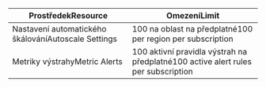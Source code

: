 
| <span data-ttu-id="90ffb-101">Prostředek</span><span class="sxs-lookup"><span data-stu-id="90ffb-101">Resource</span></span> | <span data-ttu-id="90ffb-102">Omezení</span><span class="sxs-lookup"><span data-stu-id="90ffb-102">Limit</span></span> |
| --- | --- |
| <span data-ttu-id="90ffb-103">Nastavení automatického škálování</span><span class="sxs-lookup"><span data-stu-id="90ffb-103">Autoscale Settings</span></span> |<span data-ttu-id="90ffb-104">100 na oblast na předplatné</span><span class="sxs-lookup"><span data-stu-id="90ffb-104">100 per region per subscription</span></span> |
| <span data-ttu-id="90ffb-105">Metriky výstrahy</span><span class="sxs-lookup"><span data-stu-id="90ffb-105">Metric Alerts</span></span> |<span data-ttu-id="90ffb-106">100 aktivní pravidla výstrah na předplatné</span><span class="sxs-lookup"><span data-stu-id="90ffb-106">100 active alert rules per subscription</span></span> |
